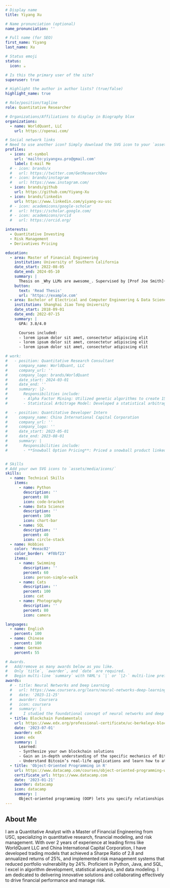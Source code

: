 ```yaml
---
# Display name
title: Yiyang Xu

# Name pronunciation (optional)
name_pronunciation: ''

# Full name (for SEO)
first_name: Yiyang
last_name: Xu

# Status emoji
status:
  icon: ☕️

# Is this the primary user of the site?
superuser: true

# Highlight the author in author lists? (true/false)
highlight_name: true

# Role/position/tagline
role: Quantitative Researcher

# Organizations/Affiliations to display in Biography blox
organizations:
  - name: WorldQuant, LLC
    url: https://openai.com/

# Social network links
# Need to use another icon? Simply download the SVG icon to your `assets/media/icons/` folder.
profiles:
  - icon: at-symbol
    url: 'mailto:yiyangxu.pro@gmail.com'
    label: E-mail Me
  # - icon: brands/x
  #   url: https://twitter.com/GetResearchDev
  # - icon: brands/instagram
  #   url: https://www.instagram.com/
  - icon: brands/github
    url: https://github.com/Yiyang-Xu
  - icon: brands/linkedin
    url: https://www.linkedin.com/yiyang-xu-usc
  # - icon: academicons/google-scholar
  #   url: https://scholar.google.com/
  # - icon: academicons/orcid
  #   url: https://orcid.org/

interests:
  - Quantitative Investing
  - Risk Management
  - Derivatives Pricing

education:
  - area: Master of Financial Engineering
    institution: University of Southern California
    date_start: 2022-08-05
    date_end: 2024-05-10
    summary: |
      Thesis on _Why LLMs are awesome_. Supervised by [Prof Joe Smith](https://example.com). Presented papers at 5 IEEE conferences with the contributions being published in 2 Springer journals.
    button:
      text: 'Read Thesis'
      url: 'https://example.com'
  - area: Bachelor of Electrical and Computer Engineering & Data Science
    institution: Shanghai Jiao Tong University
    date_start: 2018-09-01
    date_end: 2022-07-15
    summary: |
      GPA: 3.8/4.0

      Courses included:
      - lorem ipsum dolor sit amet, consectetur adipiscing elit
      - lorem ipsum dolor sit amet, consectetur adipiscing elit
      - lorem ipsum dolor sit amet, consectetur adipiscing elit

# work:
#   - position: Quantitative Research Consultant
#     company_name: WorldQuant, LLC
#     company_url: ''
#     company_logo: brands/WorldQuant
#     date_start: 2024-03-01
#     date_end: ''
#     summary: |2-
#       Responsibilities include:
#       - Alpha Factor Mining: Utilized genetic algorithms to create 150+ alpha factors in US, Chinese stock market, including 100+ price-volume factors. Achieved a maximum out-sample Sharpe ratio of 5.07.
#       - Statistical Arbitrage Model: Developed a statistical arbitrage model for the A-share market. Utilized cointegration and mean reversion strategies, achieving a Sharpe Ratio of 2.8 and annualized return of 25%.

#   - position: Quantitative Developer Intern
#     company_name: China International Capital Corporation
#     company_url: ''
#     company_logo: ''
#     date_start: 2023-05-01
#     date_end: 2023-08-01
#     summary: |
#       Responsibilities include:
#       - **Snowball Option Pricing**: Priced a snowball product linked to the CSI 500 index using the Black-Scholes model and Monte Carlo simulation in Python. Implemented partial differential equations (PDEs) to calculate the Greeks.


# Skills
# Add your own SVG icons to `assets/media/icons/`
skills:
  - name: Technical Skills
    items:
      - name: Python
        description: ''
        percent: 80
        icon: code-bracket
      - name: Data Science
        description: ''
        percent: 100
        icon: chart-bar
      - name: SQL
        description: ''
        percent: 40
        icon: circle-stack
  - name: Hobbies
    color: '#eeac02'
    color_border: '#f0bf23'
    items:
      - name: Swimming
        description: ''
        percent: 60
        icon: person-simple-walk
      - name: Cats
        description: ''
        percent: 100
        icon: cat
      - name: Photography
        description: ''
        percent: 80
        icon: camera

languages:
  - name: English
    percent: 100
  - name: Chinese
    percent: 100
  - name: German
    percent: 55

# Awards.
#   Add/remove as many awards below as you like.
#   Only `title`, `awarder`, and `date` are required.
#   Begin multi-line `summary` with YAML's `|` or `|2-` multi-line prefix and indent 2 spaces below.
awards:
  # - title: Neural Networks and Deep Learning
  #   url: https://www.coursera.org/learn/neural-networks-deep-learning
  #   date: '2023-11-25'
  #   awarder: Coursera
  #   icon: coursera
  #   summary: |
  #     I studied the foundational concept of neural networks and deep learning. By the end, I was familiar with the significant technological trends driving the rise of deep learning; build, train, and apply fully connected deep neural networks; implement efficient (vectorized) neural networks; identify key parameters in a neural network’s architecture; and apply deep learning to your own applications.
  - title: Blockchain Fundamentals
    url: https://www.edx.org/professional-certificate/uc-berkeleyx-blockchain-fundamentals
    date: '2023-07-01'
    awarder: edX
    icon: edx
    summary: |
      Learned:
      - Synthesize your own blockchain solutions
      - Gain an in-depth understanding of the specific mechanics of Bitcoin
      - Understand Bitcoin’s real-life applications and learn how to attack and destroy Bitcoin, Ethereum, smart contracts and Dapps, and alternatives to Bitcoin’s Proof-of-Work consensus algorithm
  - title: 'Object-Oriented Programming in R'
    url: https://www.datacamp.com/courses/object-oriented-programming-with-s3-and-r6-in-r
    certificate_url: https://www.datacamp.com
    date: '2023-01-21'
    awarder: datacamp
    icon: datacamp
    summary: |
      Object-oriented programming (OOP) lets you specify relationships between functions and the objects that they can act on, helping you manage complexity in your code. This is an intermediate level course, providing an introduction to OOP, using the S3 and R6 systems. S3 is a great day-to-day R programming tool that simplifies some of the functions that you write. R6 is especially useful for industry-specific analyses, working with web APIs, and building GUIs.
---
```


## About Me

I am a Quantitative Analyst with a Master of Financial Engineering from USC, specializing in quantitative research, financial modeling, and risk management. With over 2 years of experience at leading firms like WorldQuant LLC and China International Capital Corporation, I have developed trading models that achieved a Sharpe Ratio of 2.8 and annualized returns of 25%, and implemented risk management systems that reduced portfolio vulnerability by 24%. Proficient in Python, Java, and SQL, I excel in algorithm development, statistical analysis, and data modeling. I am dedicated to delivering innovative solutions and collaborating effectively to drive financial performance and manage risk.
